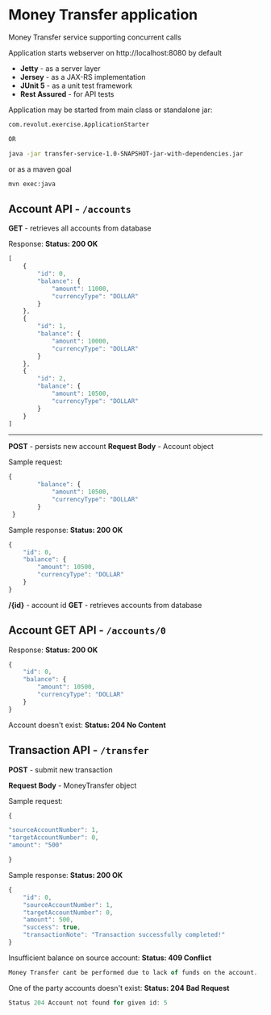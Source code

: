 
# Money Transfer application
Money Transfer service supporting concurrent calls

Application starts webserver on http://localhost:8080 by default

 - **Jetty** - as a server layer
 - **Jersey** - as a JAX-RS implementation
 - **JUnit 5** - as a unit test framework
 - **Rest Assured** - for API tests

Application may be started from main class or standalone jar:

```sh
com.revolut.exercise.ApplicationStarter

OR 

java -jar transfer-service-1.0-SNAPSHOT-jar-with-dependencies.jar
```
or as a maven goal

```sh
mvn exec:java
```
## Account API - `/accounts`

**GET** - retrieves all accounts from database

Response:
**Status: 200 OK**
```javascript
[
    {
        "id": 0,
        "balance": {
            "amount": 11000,
            "currencyType": "DOLLAR"
        }
    },
    {
        "id": 1,
        "balance": {
            "amount": 10000,
            "currencyType": "DOLLAR"
        }
    },
    {
        "id": 2,
        "balance": {
            "amount": 10500,
            "currencyType": "DOLLAR"
        }
    }
]
```
---
**POST** - persists new account 
**Request Body** - Account object

Sample request:
```javascript
{
        "balance": {
            "amount": 10500,
            "currencyType": "DOLLAR"
        }
 }
```

Sample response:
**Status: 200 OK**
```javascript
{
    "id": 0,
    "balance": {
        "amount": 10500,
        "currencyType": "DOLLAR"
    }
}
```
**/{id}** - account id
**GET** - retrieves accounts from database
## Account GET API - `/accounts/0`
Response:
**Status: 200 OK**
```javascript
{
    "id": 0,
    "balance": {
        "amount": 10500,
        "currencyType": "DOLLAR"
    }
}
```
Account doesn't exist:
**Status: 204 No Content**

## Transaction API - `/transfer`

**POST** - submit new transaction

**Request Body** - MoneyTransfer object

Sample request:
```javascript
{

"sourceAccountNumber": 1,
"targetAccountNumber": 0,
"amount": "500"

}
```

Sample response:
**Status: 200 OK**
```javascript
{
    "id": 0,
    "sourceAccountNumber": 1,
    "targetAccountNumber": 0,
    "amount": 500,
    "success": true,
    "transactionNote": "Transaction successfully completed!"
}
```

Insufficient balance on source account:
**Status: 409 Conflict**
```javascript
Money Transfer cant be performed due to lack of funds on the account.
```

One of the party accounts doesn't exist:
**Status: 204 Bad Request**
```javascript
Status 204 Account not found for given id: 5
```
